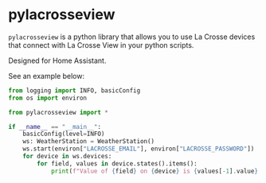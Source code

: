 # pylacrosseview

`pylacrosseview` is a python library that allows you to use La Crosse devices that connect with La Crosse View in your python scripts.

Designed for Home Assistant.

See an example below:

```py
from logging import INFO, basicConfig
from os import environ

from pylacrosseview import *

if __name__ == "__main__":
    basicConfig(level=INFO)
    ws: WeatherStation = WeatherStation()
    ws.start(environ["LACROSSE_EMAIL"], environ["LACROSSE_PASSWORD"])
    for device in ws.devices:
        for field, values in device.states().items():
            print(f"Value of {field} on {device} is {values[-1].value} {field.unit}")
```
